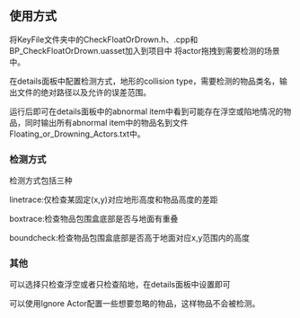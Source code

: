 ## 使用方式
将KeyFile文件夹中的CheckFloatOrDrown.h、.cpp和BP_CheckFloatOrDrown.uasset加入到项目中
将actor拖拽到需要检测的场景中。

在details面板中配置检测方式，地形的collision type，需要检测的物品类名，输出文件的绝对路径以及允许的误差范围。

运行后即可在details面板中的abnormal item中看到可能存在浮空或陷地情况的物品，同时输出所有abnormal item中的物品名到文件Floating_or_Drowning_Actors.txt中。

### 检测方式
检测方式包括三种

linetrace:仅检查某固定(x,y)对应地形高度和物品高度的差距

boxtrace:检查物品包围盒底部是否与地面有重叠

boundcheck:检查物品包围盒底部是否高于地面对应x,y范围内的高度

### 其他
可以选择只检查浮空或者只检查陷地，在details面板中设置即可

可以使用Ignore Actor配置一些想要忽略的物品，这样物品不会被检测。